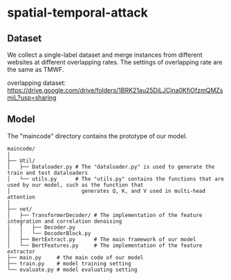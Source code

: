 # spatial-temporal-attack
## Dataset
We collect a single-label dataset and  merge instances from different websites at different overlapping rates. The settings of overlapping rate are the same as TMWF.

overlapping dataset: https://drive.google.com/drive/folders/1BRK21au25DiLJCjna0KfiOfzmQMZsmiL?usp=sharing

## Model
The "maincode" directory contains the prototype of our model.

~~~
maincode/
│
├── Util/ 
│   ├── Dataloader.py # The "dataloader.py" is used to generate the train and test dataloaders
│   └── utils.py      # The "utils.py" contains the functions that are used by our model, such as the function that 
│                       generates Q, K, and V used in multi-head attention
│
├── net/
│   ├── TransformerDecoder/ # The implementation of the feature integration and correlation denoising
│   │   ├── Decoder.py 
│   │   └── DecoderBlock.py
│   ├── BertExtract.py      # The main framework of our model
│   └── BertFeatures.py     # The implementation of the feature extractor
├── main.py     # the main code of our model
├── train.py    # model training setting
└── evaluate.py # model evaluating setting
~~~
